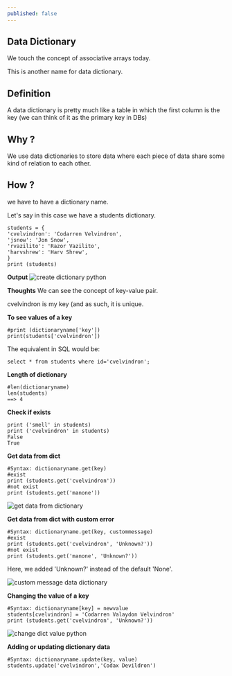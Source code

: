 ```yaml
---
published: false
---
```

## Data Dictionary

We touch the concept of associative arrays today.

This is another name for data dictionary.

## Definition
A data dictionary is pretty much like a table in which the first column is the key (we can think of it as the primary key in DBs)

## Why ?
We use data dictionaries to store data where each piece of data share some kind of relation to each other.

## How ?
we have to have a dictionary name.

Let's say in this case we have a students dictionary.

```
students = {
'cvelvindron': 'Codarren Velvindron',
'jsnow': 'Jon Snow',
'rvazilito': 'Razor Vazilito',
'harvshrew': 'Harv Shrew',
}
print (students)
```

**Output**
![create dictionary python](https://github.com/codarrenvelvindron/codarrenvelvindron.github.io/raw/master/images/create_dict.png)

**Thoughts**
We can see the concept of key-value pair.

cvelvindron is my key (and as such, it is unique.

**To see values of a key**
```
#print (dictionaryname['key'])
print(students['cvelvindron'])
```
The equivalent in SQL would be:
```
select * from students where id='cvelvindron';
```

**Length of dictionary**
```
#len(dictionaryname)
len(students)
==> 4
```

**Check if exists**
```
print ('smell' in students)
print ('cvelvindron' in students)
False
True
```

**Get data from dict**
```
#Syntax: dictionaryname.get(key)
#exist
print (students.get('cvelvindron'))
#not exist
print (students.get('manone'))
```
![get data from dictionary](https://github.com/codarrenvelvindron/codarrenvelvindron.github.io/raw/master/images/get_data_from.png)

**Get data from dict with custom error**
```
#Syntax: dictionaryname.get(key, custommessage)
#exist
print (students.get('cvelvindron', 'Unknown?'))
#not exist
print (students.get('manone', 'Unknown?'))
```
Here, we added 'Unknown?' instead of the default 'None'.

![custom message data dictionary](https://github.com/codarrenvelvindron/codarrenvelvindron.github.io/raw/master/images/custom_message_data_dict.png)

**Changing the value of a key**
```
#Syntax: dictionaryname[key] = newvalue
students[cvelvindron] = 'Codarren Valaydon Velvindron'
print (students.get('cvelvindron', 'Unknown?'))
```
![change dict value python](https://github.com/codarrenvelvindron/codarrenvelvindron.github.io/raw/master/images/change_dict_value_python.png)

**Adding or updating dictionary data**
```
#Syntax: dictionaryname.update(key, value)
students.update('cvelvindron','Codax Devildron')

```